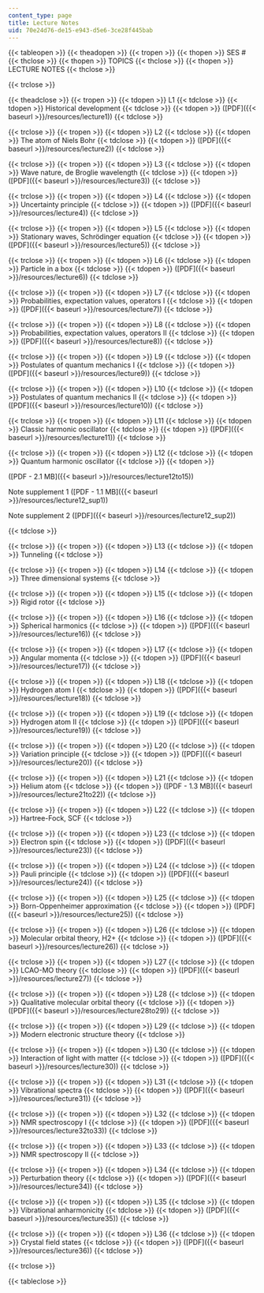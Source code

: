 ```yaml
---
content_type: page
title: Lecture Notes
uid: 70e24d76-de15-e943-d5e6-3ce28f445bab
---
```


{{< tableopen >}}
{{< theadopen >}}
{{< tropen >}}
{{< thopen >}}
SES #
{{< thclose >}}
{{< thopen >}}
TOPICS
{{< thclose >}}
{{< thopen >}}
LECTURE NOTES
{{< thclose >}}

{{< trclose >}}

{{< theadclose >}}
{{< tropen >}}
{{< tdopen >}}
L1
{{< tdclose >}}
{{< tdopen >}}
Historical development
{{< tdclose >}}
{{< tdopen >}}
([PDF]({{< baseurl >}}/resources/lecture1))
{{< tdclose >}}

{{< trclose >}}
{{< tropen >}}
{{< tdopen >}}
L2
{{< tdclose >}}
{{< tdopen >}}
The atom of Niels Bohr
{{< tdclose >}}
{{< tdopen >}}
([PDF]({{< baseurl >}}/resources/lecture2))
{{< tdclose >}}

{{< trclose >}}
{{< tropen >}}
{{< tdopen >}}
L3
{{< tdclose >}}
{{< tdopen >}}
Wave nature, de Broglie wavelength
{{< tdclose >}}
{{< tdopen >}}
([PDF]({{< baseurl >}}/resources/lecture3))
{{< tdclose >}}

{{< trclose >}}
{{< tropen >}}
{{< tdopen >}}
L4
{{< tdclose >}}
{{< tdopen >}}
Uncertainty principle
{{< tdclose >}}
{{< tdopen >}}
([PDF]({{< baseurl >}}/resources/lecture4))
{{< tdclose >}}

{{< trclose >}}
{{< tropen >}}
{{< tdopen >}}
L5
{{< tdclose >}}
{{< tdopen >}}
Stationary waves, Schrödinger equation
{{< tdclose >}}
{{< tdopen >}}
([PDF]({{< baseurl >}}/resources/lecture5))
{{< tdclose >}}

{{< trclose >}}
{{< tropen >}}
{{< tdopen >}}
L6
{{< tdclose >}}
{{< tdopen >}}
Particle in a box
{{< tdclose >}}
{{< tdopen >}}
([PDF]({{< baseurl >}}/resources/lecture6))
{{< tdclose >}}

{{< trclose >}}
{{< tropen >}}
{{< tdopen >}}
L7
{{< tdclose >}}
{{< tdopen >}}
Probabilities, expectation values, operators I
{{< tdclose >}}
{{< tdopen >}}
([PDF]({{< baseurl >}}/resources/lecture7))
{{< tdclose >}}

{{< trclose >}}
{{< tropen >}}
{{< tdopen >}}
L8
{{< tdclose >}}
{{< tdopen >}}
Probabilities, expectation values, operators II
{{< tdclose >}}
{{< tdopen >}}
([PDF]({{< baseurl >}}/resources/lecture8))
{{< tdclose >}}

{{< trclose >}}
{{< tropen >}}
{{< tdopen >}}
L9
{{< tdclose >}}
{{< tdopen >}}
Postulates of quantum mechanics I
{{< tdclose >}}
{{< tdopen >}}
([PDF]({{< baseurl >}}/resources/lecture9))
{{< tdclose >}}

{{< trclose >}}
{{< tropen >}}
{{< tdopen >}}
L10
{{< tdclose >}}
{{< tdopen >}}
Postulates of quantum mechanics II
{{< tdclose >}}
{{< tdopen >}}
([PDF]({{< baseurl >}}/resources/lecture10))
{{< tdclose >}}

{{< trclose >}}
{{< tropen >}}
{{< tdopen >}}
L11
{{< tdclose >}}
{{< tdopen >}}
Classic harmonic oscillator
{{< tdclose >}}
{{< tdopen >}}
([PDF]({{< baseurl >}}/resources/lecture11))
{{< tdclose >}}

{{< trclose >}}
{{< tropen >}}
{{< tdopen >}}
L12
{{< tdclose >}}
{{< tdopen >}}
Quantum harmonic oscillator
{{< tdclose >}}
{{< tdopen >}}


([PDF - 2.1 MB]({{< baseurl >}}/resources/lecture12to15))

Note supplement 1 ([PDF - 1.1 MB]({{< baseurl >}}/resources/lecture12_sup1))

Note supplement 2 ([PDF]({{< baseurl >}}/resources/lecture12_sup2))


{{< tdclose >}}

{{< trclose >}}
{{< tropen >}}
{{< tdopen >}}
L13
{{< tdclose >}}
{{< tdopen >}}
Tunneling
{{< tdclose >}}

{{< trclose >}}
{{< tropen >}}
{{< tdopen >}}
L14
{{< tdclose >}}
{{< tdopen >}}
Three dimensional systems
{{< tdclose >}}

{{< trclose >}}
{{< tropen >}}
{{< tdopen >}}
L15
{{< tdclose >}}
{{< tdopen >}}
Rigid rotor
{{< tdclose >}}

{{< trclose >}}
{{< tropen >}}
{{< tdopen >}}
L16
{{< tdclose >}}
{{< tdopen >}}
Spherical harmonics
{{< tdclose >}}
{{< tdopen >}}
([PDF]({{< baseurl >}}/resources/lecture16))
{{< tdclose >}}

{{< trclose >}}
{{< tropen >}}
{{< tdopen >}}
L17
{{< tdclose >}}
{{< tdopen >}}
Angular momenta
{{< tdclose >}}
{{< tdopen >}}
([PDF]({{< baseurl >}}/resources/lecture17))
{{< tdclose >}}

{{< trclose >}}
{{< tropen >}}
{{< tdopen >}}
L18
{{< tdclose >}}
{{< tdopen >}}
Hydrogen atom I
{{< tdclose >}}
{{< tdopen >}}
([PDF]({{< baseurl >}}/resources/lecture18))
{{< tdclose >}}

{{< trclose >}}
{{< tropen >}}
{{< tdopen >}}
L19
{{< tdclose >}}
{{< tdopen >}}
Hydrogen atom II
{{< tdclose >}}
{{< tdopen >}}
([PDF]({{< baseurl >}}/resources/lecture19))
{{< tdclose >}}

{{< trclose >}}
{{< tropen >}}
{{< tdopen >}}
L20
{{< tdclose >}}
{{< tdopen >}}
Variation principle
{{< tdclose >}}
{{< tdopen >}}
([PDF]({{< baseurl >}}/resources/lecture20))
{{< tdclose >}}

{{< trclose >}}
{{< tropen >}}
{{< tdopen >}}
L21
{{< tdclose >}}
{{< tdopen >}}
Helium atom
{{< tdclose >}}
{{< tdopen >}}
([PDF - 1.3 MB]({{< baseurl >}}/resources/lecture21to22))
{{< tdclose >}}

{{< trclose >}}
{{< tropen >}}
{{< tdopen >}}
L22
{{< tdclose >}}
{{< tdopen >}}
Hartree-Fock, SCF
{{< tdclose >}}

{{< trclose >}}
{{< tropen >}}
{{< tdopen >}}
L23
{{< tdclose >}}
{{< tdopen >}}
Electron spin
{{< tdclose >}}
{{< tdopen >}}
([PDF]({{< baseurl >}}/resources/lecture23))
{{< tdclose >}}

{{< trclose >}}
{{< tropen >}}
{{< tdopen >}}
L24
{{< tdclose >}}
{{< tdopen >}}
Pauli principle
{{< tdclose >}}
{{< tdopen >}}
([PDF]({{< baseurl >}}/resources/lecture24))
{{< tdclose >}}

{{< trclose >}}
{{< tropen >}}
{{< tdopen >}}
L25
{{< tdclose >}}
{{< tdopen >}}
Born-Oppenheimer approximation
{{< tdclose >}}
{{< tdopen >}}
([PDF]({{< baseurl >}}/resources/lecture25))
{{< tdclose >}}

{{< trclose >}}
{{< tropen >}}
{{< tdopen >}}
L26
{{< tdclose >}}
{{< tdopen >}}
Molecular orbital theory, H2+
{{< tdclose >}}
{{< tdopen >}}
([PDF]({{< baseurl >}}/resources/lecture26))
{{< tdclose >}}

{{< trclose >}}
{{< tropen >}}
{{< tdopen >}}
L27
{{< tdclose >}}
{{< tdopen >}}
LCAO-MO theory
{{< tdclose >}}
{{< tdopen >}}
([PDF]({{< baseurl >}}/resources/lecture27))
{{< tdclose >}}

{{< trclose >}}
{{< tropen >}}
{{< tdopen >}}
L28
{{< tdclose >}}
{{< tdopen >}}
Qualitative molecular orbital theory
{{< tdclose >}}
{{< tdopen >}}
([PDF]({{< baseurl >}}/resources/lecture28to29))
{{< tdclose >}}

{{< trclose >}}
{{< tropen >}}
{{< tdopen >}}
L29
{{< tdclose >}}
{{< tdopen >}}
Modern electronic structure theory
{{< tdclose >}}

{{< trclose >}}
{{< tropen >}}
{{< tdopen >}}
L30
{{< tdclose >}}
{{< tdopen >}}
Interaction of light with matter
{{< tdclose >}}
{{< tdopen >}}
([PDF]({{< baseurl >}}/resources/lecture30))
{{< tdclose >}}

{{< trclose >}}
{{< tropen >}}
{{< tdopen >}}
L31
{{< tdclose >}}
{{< tdopen >}}
Vibrational spectra
{{< tdclose >}}
{{< tdopen >}}
([PDF]({{< baseurl >}}/resources/lecture31))
{{< tdclose >}}

{{< trclose >}}
{{< tropen >}}
{{< tdopen >}}
L32
{{< tdclose >}}
{{< tdopen >}}
NMR spectroscopy I
{{< tdclose >}}
{{< tdopen >}}
([PDF]({{< baseurl >}}/resources/lecture32to33))
{{< tdclose >}}

{{< trclose >}}
{{< tropen >}}
{{< tdopen >}}
L33
{{< tdclose >}}
{{< tdopen >}}
NMR spectroscopy II
{{< tdclose >}}

{{< trclose >}}
{{< tropen >}}
{{< tdopen >}}
L34
{{< tdclose >}}
{{< tdopen >}}
Perturbation theory
{{< tdclose >}}
{{< tdopen >}}
([PDF]({{< baseurl >}}/resources/lecture34))
{{< tdclose >}}

{{< trclose >}}
{{< tropen >}}
{{< tdopen >}}
L35
{{< tdclose >}}
{{< tdopen >}}
Vibrational anharmonicity
{{< tdclose >}}
{{< tdopen >}}
([PDF]({{< baseurl >}}/resources/lecture35))
{{< tdclose >}}

{{< trclose >}}
{{< tropen >}}
{{< tdopen >}}
L36
{{< tdclose >}}
{{< tdopen >}}
Crystal field states
{{< tdclose >}}
{{< tdopen >}}
([PDF]({{< baseurl >}}/resources/lecture36))
{{< tdclose >}}

{{< trclose >}}

{{< tableclose >}}
